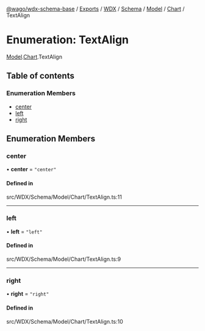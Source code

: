 [@wago/wdx-schema-base](../README.md) / [Exports](../modules.md) / [WDX](../modules/WDX.md) / [Schema](../modules/WDX.Schema.md) / [Model](../modules/WDX.Schema.Model.md) / [Chart](../modules/WDX.Schema.Model.Chart.md) / TextAlign

# Enumeration: TextAlign

[Model](../modules/WDX.Schema.Model.md).[Chart](../modules/WDX.Schema.Model.Chart.md).TextAlign

## Table of contents

### Enumeration Members

- [center](WDX.Schema.Model.Chart.TextAlign.md#center)
- [left](WDX.Schema.Model.Chart.TextAlign.md#left)
- [right](WDX.Schema.Model.Chart.TextAlign.md#right)

## Enumeration Members

### center

• **center** = ``"center"``

#### Defined in

src/WDX/Schema/Model/Chart/TextAlign.ts:11

___

### left

• **left** = ``"left"``

#### Defined in

src/WDX/Schema/Model/Chart/TextAlign.ts:9

___

### right

• **right** = ``"right"``

#### Defined in

src/WDX/Schema/Model/Chart/TextAlign.ts:10
